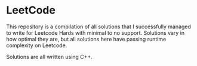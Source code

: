 # LeetCode
This repository is a compilation of all solutions that I successfully managed to write for Leetcode Hards with minimal to no support.
Solutions vary in how optimal they are, but all solutions here have passing runtime complexity on Leetcode.

Solutions are all written using C++.
